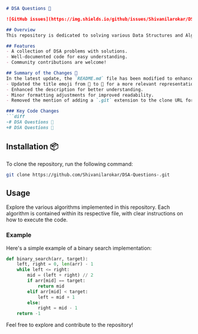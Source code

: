 ```markdown
# DSA Questions 📖

![GitHub issues](https://img.shields.io/github/issues/Shivanilarokar/DSA-Questions-)

## Overview
This repository is dedicated to solving various Data Structures and Algorithms (DSA) problems. It serves as a learning platform to enhance your algorithmic skills through practical examples and challenges.

## Features
- A collection of DSA problems with solutions.
- Well-documented code for easy understanding.
- Community contributions are welcome!

## Summary of the Changes 📝
In the latest update, the `README.md` file has been modified to enhance clarity and improve the overall presentation. The following changes were made:
- Updated the title emoji from 🤖 to 📖 for a more relevant representation.
- Enhanced the description for better understanding.
- Minor formatting adjustments for improved readability.
- Removed the mention of adding a `.git` extension to the clone URL for consistency.

### Key Code Changes
```diff
-# DSA Questions 🤖
+# DSA Questions 📖
```

## Installation 📦
To clone the repository, run the following command:
```bash
git clone https://github.com/Shivanilarokar/DSA-Questions-.git
```

## Usage
Explore the various algorithms implemented in this repository. Each algorithm is contained within its respective file, with clear instructions on how to execute the code.

### Example
Here's a simple example of a binary search implementation:
```python
def binary_search(arr, target):
    left, right = 0, len(arr) - 1
    while left <= right:
        mid = (left + right) // 2
        if arr[mid] == target:
            return mid
        elif arr[mid] < target:
            left = mid + 1
        else:
            right = mid - 1
    return -1
```

Feel free to explore and contribute to the repository!
```